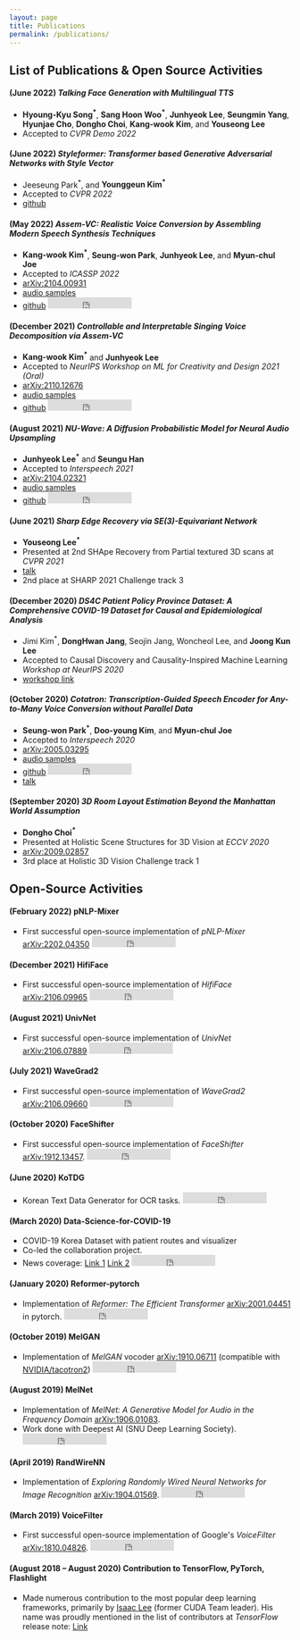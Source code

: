 ```yaml
---
layout: page
title: Publications
permalink: /publications/
---
```


<!-- ![Minds Lab Logo](assets/mindslab_logo.png) -->
## List of Publications & Open Source Activities

#### **(June 2022)** _Talking Face Generation with Multilingual TTS_
- **Hyoung-Kyu Song<sup>\*</sup>**, **Sang Hoon Woo<sup>\*</sup>**, **Junhyeok Lee**, **Seungmin Yang**, **Hyunjae Cho**, **Dongho Choi**, **Kang-wook Kim**, and **Youseong Lee**
- Accepted to *CVPR Demo 2022*

#### **(June 2022)** _Styleformer: Transformer based Generative Adversarial Networks with Style Vector_
- Jeeseung Park<sup>\*</sup>, and **Younggeun Kim<sup>\*</sup>**
- Accepted to *CVPR 2022*
- [github](https://github.com/Jeeseung-Park/Styleformer)

#### **(May 2022)** _Assem-VC: Realistic Voice Conversion by Assembling Modern Speech Synthesis Techniques_
- **Kang-wook Kim<sup>\*</sup>**, **Seung-won Park**, **Junhyeok Lee**, and **Myun-chul Joe**
- Accepted to *ICASSP 2022*
- [arXiv:2104.00931](https://arxiv.org/abs/2104.00931)
- [audio samples](https://mindslab-ai.github.io/assem-vc)
- [github](https://github.com/mindslab-ai/assem-vc)
    <iframe src="https://ghbtns.com/github-btn.html?user=mindslab-ai&repo=assem-vc&type=star&count=true" frameborder="0" scrolling="0" width="150" height="20" title="GitHub"></iframe>

#### **(December 2021)** _Controllable and Interpretable Singing Voice Decomposition via Assem-VC_
- **Kang-wook Kim<sup>\*</sup>** and **Junhyeok Lee**
- Accepted to *NeurIPS Workshop on ML for Creativity and Design 2021 (Oral)*
- [arXiv:2110.12676](https://arxiv.org/abs/2110.12676)
- [audio samples](https://mindslab-ai.github.io/assem-vc/singer/)
- [github](https://github.com/mindslab-ai/assem-vc)
    <iframe src="https://ghbtns.com/github-btn.html?user=mindslab-ai&repo=assem-vc&type=star&count=true" frameborder="0" scrolling="0" width="150" height="20" title="GitHub"></iframe>

#### **(August 2021)** _NU-Wave: A Diffusion Probabilistic Model for Neural Audio Upsampling_
- **Junhyeok Lee<sup>\*</sup>** and **Seungu Han**
- Accepted to *Interspeech 2021*
- [arXiv:2104.02321](https://arxiv.org/abs/2104.02321)
- [audio samples](https://mindslab-ai.github.io/nuwave)
- [github](https://github.com/mindslab-ai/nuwave)
    <iframe src="https://ghbtns.com/github-btn.html?user=mindslab-ai&repo=nuwave&type=star&count=true" frameborder="0" scrolling="0" width="150" height="20" title="GitHub"></iframe>

#### **(June 2021)** _Sharp Edge Recovery via SE(3)-Equivariant Network_
- **Youseong Lee<sup>\*</sup>**
- Presented at 2nd SHApe Recovery from Partial textured 3D scans at *CVPR 2021*
- [talk](https://youtu.be/UVYQzQ-mH1w?t=9231)
- 2nd place at SHARP 2021 Challenge track 3

#### **(December 2020)** _DS4C Patient Policy Province Dataset: A Comprehensive COVID-19 Dataset for Causal and Epidemiological Analysis_
- Jimi Kim<sup>\*</sup>, **DongHwan Jang**, Seojin Jang, Woncheol Lee, and **Joong Kun Lee**
- Accepted to Causal Discovery and Causality-Inspired Machine Learning *Workshop at NeurIPS 2020* 
- [workshop link](https://www.cmu.edu/dietrich/causality/neurips20ws/)

#### **(October 2020)** _Cotatron: Transcription-Guided Speech Encoder for Any-to-Many Voice Conversion without Parallel Data_
- **Seung-won Park<sup>\*</sup>**, **Doo-young Kim**, and **Myun-chul Joe**
- Accepted to *Interspeech 2020* 
- [arXiv:2005.03295](https://arxiv.org/abs/2005.03295)
- [audio samples](https://mindslab-ai.github.io/cotatron/)
- [github](https://github.com/mindslab-ai/cotatron)
    <iframe src="https://ghbtns.com/github-btn.html?user=mindslab-ai&repo=cotatron&type=star&count=true" frameborder="0" scrolling="0" width="150" height="20" title="GitHub"></iframe>
- [talk](https://youtu.be/lnNuL8hqoh4)

#### **(September 2020)** _3D Room Layout Estimation Beyond the Manhattan World Assumption_
- **Dongho Choi<sup>\*</sup>**
- Presented at Holistic Scene Structures for 3D Vision at *ECCV 2020* 
- [arXiv:2009.02857](https://arxiv.org/abs/2009.02857)
- 3rd place at Holistic 3D Vision Challenge track 1


## Open-Source Activities

#### **(February 2022)** pNLP-Mixer
- First successful open-source implementation of *pNLP-Mixer* [arXiv:2202.04350](https://arxiv.org/abs/2202.04350)
    <iframe src="https://ghbtns.com/github-btn.html?user=mindslab-ai&repo=pnlp-mixer&type=star&count=true" frameborder="0" scrolling="0" width="150" height="20" title="GitHub"></iframe>

#### **(December 2021)** HifiFace
- First successful open-source implementation of *HifiFace* [arXiv:2106.09965](https://arxiv.org/abs/2106.09965)
    <iframe src="https://ghbtns.com/github-btn.html?user=mindslab-ai&repo=hififace&type=star&count=true" frameborder="0" scrolling="0" width="150" height="20" title="GitHub"></iframe>

#### **(August 2021)** UnivNet
- First successful open-source implementation of *UnivNet* [arXiv:2106.07889](https://arxiv.org/abs/2106.07889)
    <iframe src="https://ghbtns.com/github-btn.html?user=mindslab-ai&repo=univnet&type=star&count=true" frameborder="0" scrolling="0" width="150" height="20" title="GitHub"></iframe>

#### **(July 2021)** WaveGrad2
- First successful open-source implementation of *WaveGrad2* [arXiv:2106.09660](https://arxiv.org/abs/2106.09660)
    <iframe src="https://ghbtns.com/github-btn.html?user=mindslab-ai&repo=wavegrad2&type=star&count=true" frameborder="0" scrolling="0" width="150" height="20" title="GitHub"></iframe>
    
#### **(October 2020)** FaceShifter
- First successful open-source implementation of *FaceShifter* [arXiv:1912.13457](https://arxiv.org/abs/1912.13457). 
    <iframe src="https://ghbtns.com/github-btn.html?user=mindslab-ai&repo=faceshifter&type=star&count=true" frameborder="0" scrolling="0" width="150" height="20" title="GitHub"></iframe>

#### **(June 2020)** KoTDG
- Korean Text Data Generator for OCR tasks.
    <iframe src="https://ghbtns.com/github-btn.html?user=Diuven&repo=KoTDG&type=star&count=true" frameborder="0" scrolling="0" width="150" height="20" title="GitHub"></iframe>

#### **(March 2020)** Data-Science-for-COVID-19
- COVID-19 Korea Dataset with patient routes and visualizer
- Co-led the collaboration project.
- News coverage: [Link 1](http://it.chosun.com/site/data/html_dir/2020/06/24/2020062403706.html) [Link 2](http://www.aitimes.kr/news/articleView.html?idxno=15685)
    <iframe src="https://ghbtns.com/github-btn.html?user=ThisIsIsaac&repo=Data-Science-for-COVID-19&type=star&count=true" frameborder="0" scrolling="0" width="150" height="20" title="GitHub"></iframe>

#### **(January 2020)** Reformer-pytorch
- Implementation of *Reformer: The Efficient Transformer* [arXiv:2001.04451](https://arxiv.org/abs/2001.04451) in pytorch.
    <iframe src="https://ghbtns.com/github-btn.html?user=Rick-McCoy&repo=Reformer-pytorch&type=star&count=true" frameborder="0" scrolling="0" width="150" height="20" title="GitHub"></iframe>

#### **(October 2019)** MelGAN
- Implementation of *MelGAN* vocoder [arXiv:1910.06711](https://arxiv.org/abs/1910.06711) (compatible with [NVIDIA/tacotron2](https://github.com/NVIDIA/tacotron2))
    <iframe src="https://ghbtns.com/github-btn.html?user=seungwonpark&repo=melgan&type=star&count=true" frameborder="0" scrolling="0" width="150" height="20" title="GitHub"></iframe>

#### **(August 2019)** MelNet
- Implementation of *MelNet: A Generative Model for Audio in the Frequency Domain* [arXiv:1906.01083](https://arxiv.org/abs/1906.01083).
- Work done with Deepest AI (SNU Deep Learning Society).
    <iframe src="https://ghbtns.com/github-btn.html?user=Deepest-Project&repo=MelNet&type=star&count=true" frameborder="0" scrolling="0" width="150" height="20" title="GitHub"></iframe>

#### **(April 2019)** RandWireNN
- Implementation of *Exploring Randomly Wired Neural Networks for Image Recognition* [arXiv:1904.01569](https://arxiv.org/abs/1904.01569).
    <iframe src="https://ghbtns.com/github-btn.html?user=seungwonpark&repo=RandWireNN&type=star&count=true" frameborder="0" scrolling="0" width="150" height="20" title="GitHub"></iframe>

#### **(March 2019)** VoiceFilter
- First successful open-source implementation of Google's *VoiceFilter* [arXiv:1810.04826](https://arxiv.org/abs/1810.04826).
    <iframe src="https://ghbtns.com/github-btn.html?user=mindslab-ai&repo=voicefilter&type=star&count=true" frameborder="0" scrolling="0" width="150" height="20" title="GitHub"></iframe>

#### **(August 2018 – August 2020)** Contribution to TensorFlow, PyTorch, Flashlight
- Made numerous contribution to the most popular deep learning frameworks, primarily by [Isaac Lee](https://github.com/ThisIsIsaac) (former CUDA Team leader). His name was proudly mentioned in the list of contributors at *TensorFlow* release note: [Link](https://github.com/tensorflow/tensorflow/releases/tag/v2.1.0)

